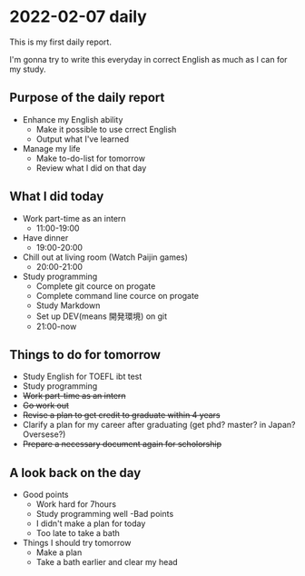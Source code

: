 # 2022-02-07 daily 
This is my first daily report.

I'm gonna try to write this everyday in correct English as much as I can for my study.

## Purpose of the daily report
- Enhance my English ability
  - Make it possible to use crrect English
  - Output what I've learned
- Manage my life
  - Make to-do-list for tomorrow
  - Review what I did on that day

## What I did today
- Work part-time as an intern
  - 11:00-19:00
- Have dinner
  - 19:00-20:00
- Chill out at living room (Watch Paijin games)
  - 20:00-21:00
- Study programming
  - Complete git cource on progate
  - Complete command line cource on progate
  - Study Markdown
  - Set up DEV(means 開発環境) on git
  - 21:00-now
## Things to do for tomorrow
- Study English for TOEFL ibt test
- Study programming
- ~~Work part-time as an intern~~
- ~~Go work out~~
- ~~Revise a plan to get credit to graduate within 4 years~~
- Clarify a plan for my career after graduating (get phd? master? in Japan? Oversese?) 
- ~~Prepare a necessary document again for scholorship~~
## A look back on the day
- Good points
  - Work hard for 7hours
  - Study programming well
-Bad points
  - I didn't make a plan for today
  - Too late to take a bath
- Things I should try tomorrow
  - Make a plan
  - Take a bath earlier and clear my head
